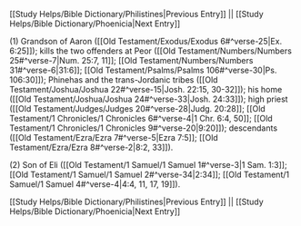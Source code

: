 [[Study Helps/Bible Dictionary/Philistines|Previous Entry]]  ||  [[Study Helps/Bible Dictionary/Phoenicia|Next Entry]]

 (1) Grandson of Aaron ([[Old Testament/Exodus/Exodus 6#^verse-25|Ex. 6:25]]); kills the two offenders at Peor ([[Old Testament/Numbers/Numbers 25#^verse-7|Num. 25:7, 11]]; [[Old Testament/Numbers/Numbers 31#^verse-6|31:6]]; [[Old Testament/Psalms/Psalms 106#^verse-30|Ps. 106:30]]); Phinehas and the trans-Jordanic tribes ([[Old Testament/Joshua/Joshua 22#^verse-15|Josh. 22:15, 30-32]]); his home ([[Old Testament/Joshua/Joshua 24#^verse-33|Josh. 24:33]]); high priest ([[Old Testament/Judges/Judges 20#^verse-28|Judg. 20:28]]; [[Old Testament/1 Chronicles/1 Chronicles 6#^verse-4|1 Chr. 6:4, 50]]; [[Old Testament/1 Chronicles/1 Chronicles 9#^verse-20|9:20]]); descendants ([[Old Testament/Ezra/Ezra 7#^verse-5|Ezra 7:5]]; [[Old Testament/Ezra/Ezra 8#^verse-2|8:2, 33]]).

 (2) Son of Eli ([[Old Testament/1 Samuel/1 Samuel 1#^verse-3|1 Sam. 1:3]]; [[Old Testament/1 Samuel/1 Samuel 2#^verse-34|2:34]]; [[Old Testament/1 Samuel/1 Samuel 4#^verse-4|4:4, 11, 17, 19]]).

[[Study Helps/Bible Dictionary/Philistines|Previous Entry]]  ||  [[Study Helps/Bible Dictionary/Phoenicia|Next Entry]]